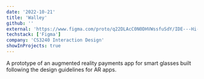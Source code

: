 ```yaml
---
date: '2022-10-21'
title: 'Walley'
github: ''
external: 'https://www.figma.com/proto/q22DLAcC0N0DHVWssfuSdY/IDE---Hi-Fi-Prototype?page-id=0%3A1&node-id=35%3A205&starting-point-node-id=35%3A205&scaling=scale-down&show-proto-sidebar=1'
techstack: ['Figma']
company: 'CS3240 Interaction Design'
showInProjects: true
---
```


A prototype of an augmented reality payments app for smart glasses built following the design guidelines for AR apps.
